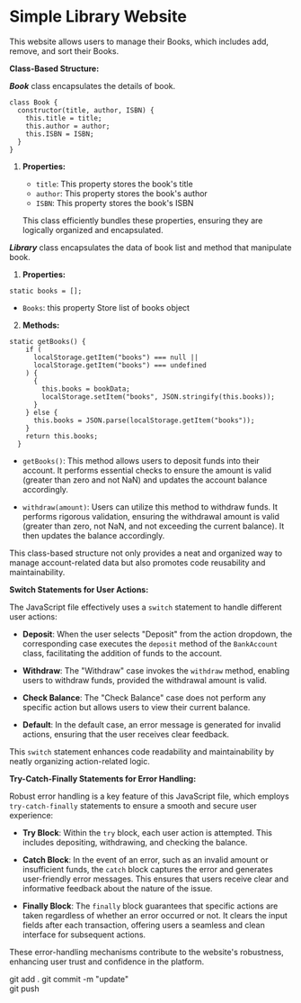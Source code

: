 # Simple Library Website

This website allows users to manage their Books, which includes add, remove, and sort their Books.


**Class-Based Structure:**

***Book*** 
class encapsulates the details of book.


```
class Book {
  constructor(title, author, ISBN) {
    this.title = title;
    this.author = author;
    this.ISBN = ISBN;
  }
}
```
1. **Properties:**

   - `title`: This property stores the book's title
   - `author`: This property stores the book's author
   - `ISBN`: This property stores the book's ISBN

   This class efficiently bundles these properties, ensuring they are logically organized and encapsulated.


***Library***
class encapsulates the data of book list and method that manipulate book.
1. **Properties:**
```
static books = [];
```

- `Books`: this property Store list of books object 


2. **Methods:**

```
static getBooks() {
    if (
      localStorage.getItem("books") === null ||
      localStorage.getItem("books") === undefined
    ) {
      {
        this.books = bookData;
        localStorage.setItem("books", JSON.stringify(this.books));
      }
    } else {
      this.books = JSON.parse(localStorage.getItem("books"));
    }
    return this.books;
  }
```

   - `getBooks()`: This method allows users to deposit funds into their account. It performs essential checks to ensure the amount is valid (greater than zero and not NaN) and updates the account balance accordingly.

   - `withdraw(amount)`: Users can utilize this method to withdraw funds. It performs rigorous validation, ensuring the withdrawal amount is valid (greater than zero, not NaN, and not exceeding the current balance). It then updates the balance accordingly.

This class-based structure not only provides a neat and organized way to manage account-related data but also promotes code reusability and maintainability.

**Switch Statements for User Actions:**

The JavaScript file effectively uses a `switch` statement to handle different user actions:

- **Deposit**: When the user selects "Deposit" from the action dropdown, the corresponding case executes the `deposit` method of the `BankAccount` class, facilitating the addition of funds to the account.

- **Withdraw**: The "Withdraw" case invokes the `withdraw` method, enabling users to withdraw funds, provided the withdrawal amount is valid.

- **Check Balance**: The "Check Balance" case does not perform any specific action but allows users to view their current balance.

- **Default**: In the default case, an error message is generated for invalid actions, ensuring that the user receives clear feedback.

This `switch` statement enhances code readability and maintainability by neatly organizing action-related logic.

**Try-Catch-Finally Statements for Error Handling:**

Robust error handling is a key feature of this JavaScript file, which employs `try-catch-finally` statements to ensure a smooth and secure user experience:

- **Try Block**: Within the `try` block, each user action is attempted. This includes depositing, withdrawing, and checking the balance.

- **Catch Block**: In the event of an error, such as an invalid amount or insufficient funds, the `catch` block captures the error and generates user-friendly error messages. This ensures that users receive clear and informative feedback about the nature of the issue.

- **Finally Block**: The `finally` block guarantees that specific actions are taken regardless of whether an error occurred or not. It clears the input fields after each transaction, offering users a seamless and clean interface for subsequent actions.

These error-handling mechanisms contribute to the website's robustness, enhancing user trust and confidence in the platform.


git add . 
git commit -m "update"  
git push